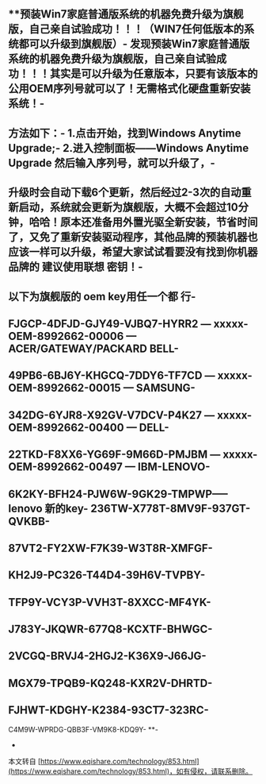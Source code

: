 **预装Win7家庭普通版系统的机器免费升级为旗舰版，自己亲自试验成功！！！（WIN7任何低版本的系统都可以升级到旗舰版）-
发现预装Win7家庭普通版系统的机器免费升级为旗舰版，自己亲自试验成功！！！其实是可以升级为任意版本，只要有该版本的公用OEM序列号就可以了！无需格式化硬盘重新安装系统！-
-
方法如下：-
1.点击开始，找到Windows Anytime Upgrade;-
2.进入控制面板——Windows Anytime Upgrade 然后输入序列号，就可以升级了，-
-
升级时会自动下载6个更新，然后经过2-3次的自动重新启动，系统就会更新为旗舰版，大概不会超过10分钟，哈哈！原本还准备用外置光驱全新安装，节省时间了，又免了重新安装驱动程序，其他品牌的预装机器也应该一样可以升级，希望大家试试看要没有找到你机器品牌的 建议使用联想 密钥！-
-
以下为旗舰版的 oem key用任一个都 行-
-
FJGCP-4DFJD-GJY49-VJBQ7-HYRR2 — xxxxx-OEM-8992662-00006 — ACER/GATEWAY/PACKARD BELL-
-
49PB6-6BJ6Y-KHGCQ-7DDY6-TF7CD — xxxxx-OEM-8992662-00015 — SAMSUNG-
-
342DG-6YJR8-X92GV-V7DCV-P4K27 — xxxxx-OEM-8992662-00400 — DELL-
-
22TKD-F8XX6-YG69F-9M66D-PMJBM — xxxxx-OEM-8992662-00497 — IBM-LENOVO-
-
6K2KY-BFH24-PJW6W-9GK29-TMPWP—–lenovo 新的key-
236TW-X778T-8MV9F-937GT-QVKBB-
-
87VT2-FY2XW-F7K39-W3T8R-XMFGF-
-
KH2J9-PC326-T44D4-39H6V-TVPBY-
-
TFP9Y-VCY3P-VVH3T-8XXCC-MF4YK-
-
J783Y-JKQWR-677Q8-KCXTF-BHWGC-
-
2VCGQ-BRVJ4-2HGJ2-K36X9-J66JG-
-
MGX79-TPQB9-KQ248-KXR2V-DHRTD-
-
FJHWT-KDGHY-K2384-93CT7-323RC-
-
C4M9W-WPRDG-QBB3F-VM9K8-KDQ9Y-
**-

-

本文转自 [https://www.eqishare.com/technology/853.html](https://www.eqishare.com/technology/853.html)，如有侵权，请联系删除。